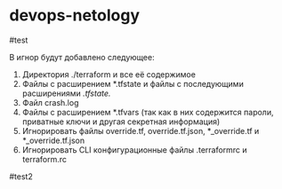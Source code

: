 # devops-netology
#test

В игнор будут добавлено следующее:
1. Директория ./terraform и все её содержимое
2. Файлы с расширением *.tfstate и файлы с последующими расширениями *.tfstate.*
3. Файл crash.log
4. Файлы с расширением *.tfvars (так как в них содержится пароли, приватные ключи и другая секретная информация) 
5. Игнорировать файлы override.tf, override.tf.json, *_override.tf и *_override.tf.json
6. Игнорировать CLI конфигурационные файлы .terraformrc и terraform.rc

#test2
